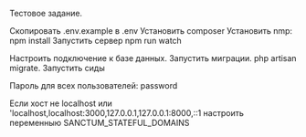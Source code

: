 Тестовое задание.

Скопировать .env.example в .env
Установить composer
Установить nmp: npm install
Запустить сервер npm run watch

Настроить подключение к базе данных. Запустить миграции.
php artisan migrate.
Запустить сиды

Пароль для всех пользователей: password

Если хост не localhost или 'localhost,localhost:3000,127.0.0.1,127.0.0.1:8000,::1 настроить переменныю  SANCTUM_STATEFUL_DOMAINS 
